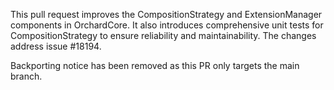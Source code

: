 This pull request improves the CompositionStrategy and ExtensionManager components in OrchardCore. It also introduces comprehensive unit tests for CompositionStrategy to ensure reliability and maintainability. The changes address issue #18194.

Backporting notice has been removed as this PR only targets the main branch.